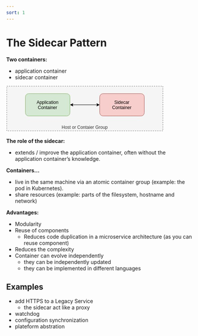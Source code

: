 ```yaml
---
sort: 1
---
```


#  The Sidecar Pattern

**Two containers:**
- application container
- sidecar container

![sidecar](./images/sidecar.jpg)


**The role of the sidecar:**
- extends / improve the application container, often without the application container’s knowledge.


**Containers...**

- live in the same machine via an atomic container group (example: the pod in Kubernetes).
- share resources (example: parts of the filesystem, hostname and network)


**Advantages:**

- Modularity
- Reuse of components
  - Reduces code duplication in a microservice architecture (as you can reuse component)
- Reduces the complexity
- Container can evolve independently
  - they can be independently updated
  - they can be implemented in different languages


## Examples

- add HTTPS to a Legacy Service
  - the sidecar act like a proxy
- watchdog
- configuration synchronization
- plateform abstration

